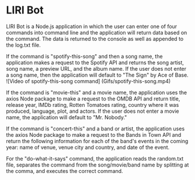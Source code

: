 # LIRI Bot
LIRI Bot is a Node.js application in which the user can enter one of four commands into command line and the application will return data based on the command. The data is returned to the console as well as appended to the log.txt file.

If the command is "spotify-this-song" and then a song name, the application makes a request to the Spotify API and returns the song artist, song name, a preview URL, and the album name. If the user does not enter a song name, then the application will default to "The Sign" by Ace of Base.
![Video of spotify-this-song command]
(Gifs/spotify-this-song.mp4)

If the command is "movie-this" and a movie name, the application uses the axios Node package to make a request to the OMDB API and return title, release year, IMDb rating, Rotten Tomatoes rating, country where it was produced, language, plot, and actors. If the user does not enter a movie name, the application will default to "Mr. Nobody."

If the command is "concert-this" and a band or artist, the application uses the axios Node package to make a request to the Bands in Town API and return the following information for each of the band's events in the coming year: name of venue, venue city and country, and date of the event.

For the "do-what-it-says" command, the application reads the random.txt file, separates the command from the song/movie/band name by splitting at the comma, and executes the correct command.